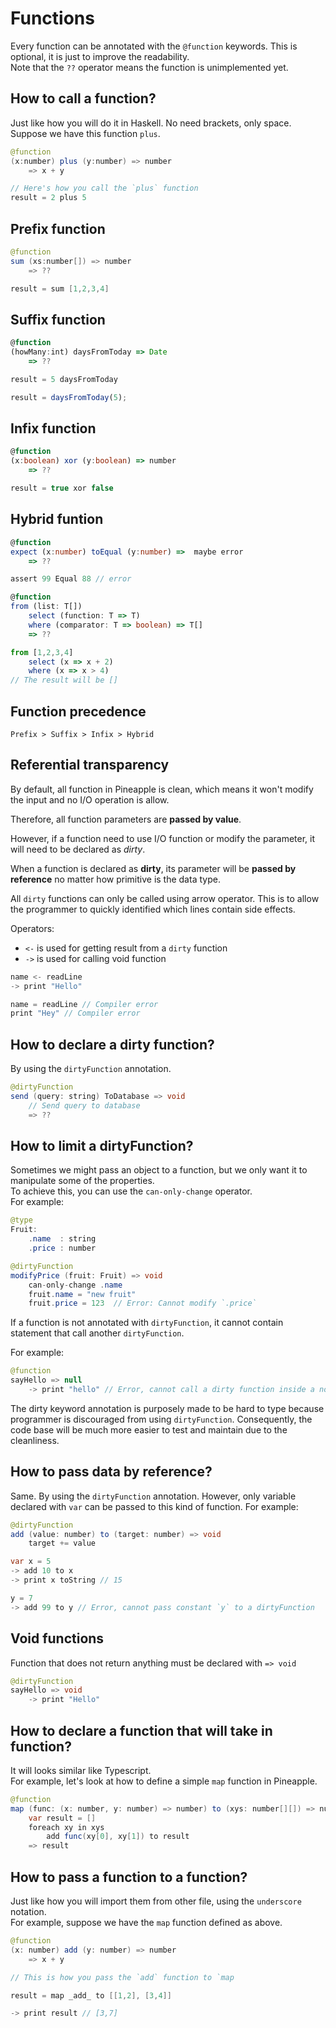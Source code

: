 # Functions
Every function can be annotated with the `@function` keywords. This is optional, it is just to improve the readability.  
Note that the `??` operator means the function is unimplemented yet.

## How to call a function?
Just like how you will do it in Haskell. No need brackets, only space.  
Suppose we have this function `plus`.
```java
@function 
(x:number) plus (y:number) => number
    => x + y

// Here's how you call the `plus` function
result = 2 plus 5

```

## Prefix function
```java
@function 
sum (xs:number[]) => number 
    => ??

result = sum [1,2,3,4]
```

## Suffix function
```ts
@function
(howMany:int) daysFromToday => Date 
    => ??

result = 5 daysFromToday
```
```js
result = daysFromToday(5);
```

## Infix function
```ts
@function
(x:boolean) xor (y:boolean) => number
    => ??

result = true xor false

```
## Hybrid funtion
```ts
@function
expect (x:number) toEqual (y:number) =>  maybe error 
    => ?? 

assert 99 Equal 88 // error
```

```ts
@function
from (list: T[])
    select (function: T => T)
    where (comparator: T => boolean) => T[]
    => ??

from [1,2,3,4]
    select (x => x + 2)
    where (x => x > 4) 
// The result will be []
```

## Function precedence
```
Prefix > Suffix > Infix > Hybrid
```

## Referential transparency
By default, all function in Pineapple is clean, which means it won't modify the input and no I/O operation is allow. 

Therefore, all function parameters are **passed by value**.   

However, if a function need to use I/O function or modify the parameter, it will need to be declared as *dirty*.  

When a function is declared as **dirty**, its parameter will be **passed by reference** no matter how primitive is the data type.

All `dirty` functions can only be called using arrow operator.
This is to allow the programmer to quickly identified which lines contain side effects.

Operators:  
- `<-` is used for getting result from a `dirty` function
- `->` is used for calling void function

```ts
name <- readLine
-> print "Hello"

name = readLine // Compiler error
print "Hey" // Compiler error
```

## How to declare a dirty function?
By using the `dirtyFunction` annotation.
```java
@dirtyFunction
send (query: string) ToDatabase => void
    // Send query to database
    => ??

```


## How to limit a dirtyFunction?
Sometimes we might pass an object to a function, but we only want it to manipulate some of the properties.  
To achieve this, you can use the `can-only-change` operator.  
For example:
```java
@type
Fruit:
    .name  : string
    .price : number

@dirtyFunction
modifyPrice (fruit: Fruit) => void
    can-only-change .name
    fruit.name = "new fruit"
    fruit.price = 123  // Error: Cannot modify `.price`
```


If a function is not annotated with `dirtyFunction`, it cannot contain statement that call another `dirtyFunction`.  

For example:
```java
@function 
sayHello => null
    -> print "hello" // Error, cannot call a dirty function inside a normal function
```

The dirty keyword annotation is purposely made to be hard to type because programmer is discouraged from using `dirtyFunction`. Consequently, the code base will be much more easier to test and maintain due to the cleanliness.

## How to pass data by reference?
Same. By using the `dirtyFunction` annotation. However, only variable declared with `var` can be passed to this kind of function.
For example:
```java
@dirtyFunction
add (value: number) to (target: number) => void
    target += value

var x = 5
-> add 10 to x
-> print x toString // 15

y = 7
-> add 99 to y // Error, cannot pass constant `y` to a dirtyFunction


```

## Void functions

Function that does not return anything must be declared with `=> void`

```java
@dirtyFunction 
sayHello => void
    -> print "Hello"
```


## How to declare a function that will take in function?
It will looks similar like Typescript.  
For example, let's look at how to define a simple `map` function in Pineapple.
```java
@function
map (func: (x: number, y: number) => number) to (xys: number[][]) => number[]
    var result = []
    foreach xy in xys
        add func(xy[0], xy[1]) to result
    => result
```

## How to pass a function to a function?
Just like how you will import them from other file, using the `underscore` notation.  
For example, suppose we have the `map` function defined as above.
```java
@function 
(x: number) add (y: number) => number
    => x + y

// This is how you pass the `add` function to `map

result = map _add_ to [[1,2], [3,4]]

-> print result // [3,7]

```